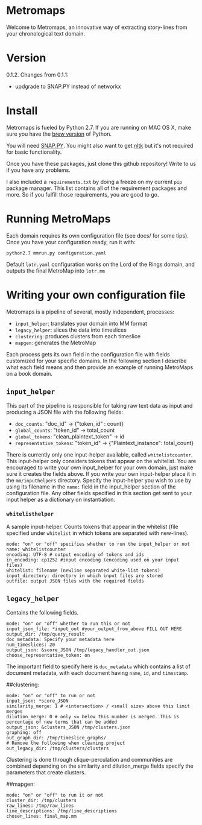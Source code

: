 Metromaps
=========

Welcome to Metromaps, an innovative way of extracting story-lines from your chronological text domain.

# Version
0.1.2. Changes from 0.1.1:

- updgrade to SNAP.PY instead of networkx



# Install
Metromaps is fueled by Python 2.7. If you are running on MAC OS X, make sure you have the [brew version] of Python. 

You will need [SNAP.PY]. You might also want to get [nltk] but it's not required for basic functionality. 

Once you have these packages, just clone this github repository! Write to us if you have any problems.

[networkx]: http://networkx.github.io/
[SNAP.PY]: http://snap.stanford.edu/snappy/index.html
[nltk]: http://www.nltk.org/
[brew version]: http://docs.python-guide.org/en/latest/starting/install/osx/

I also included a `requirements.txt` by doing a freeze on my current `pip` package manager. This list contains all of the 
requirement packages and more. So if you fulfill those requirements, you are good to go.

# Running MetroMaps
Each domain requires its own configuration file (see docs/ for some tips). Once you have your configuration ready, run it with:

	python2.7 mmrun.py configuration.yaml

Default `lotr.yaml` configuration works on the Lord of the Rings domain, and outputs the final MetroMap into `lotr.mm`

# Writing your own configuration file

Metromaps is a pipeline of several, mostly independent, processes: 

- `input_helper`: translates your domain into MM format
- `legacy_helper`: slices the data into timeslices
- `clustering`: produces clusters from each timeslice
- `mapgen`: generates the MetroMap

Each process gets its own field in the configuration file with 
fields customized for your specific domains. In the following section
I describe what each field means and then provide an example
of running MetroMaps on a book domain. 

## `input_helper`

This part of the pipeline is responsible for taking raw text data as input
and producing a JSON file with the following fields:

- `doc_counts`: "doc_id" -> {"token_id" : count}
- `global_counts`: "token_id" -> total_count
- `global_tokens`: "clean_plaintext_token" -> id
- `representative_tokens`: "token_id" -> {"Plaintext_instance": total_count}

There is currently only one input-helper available, called `whitelistcounter`. 
This input-helper only considers tokens that appear on the whitelist. You are encouraged to write your own input_helper for your own domain, just make sure
it creates the fields above. If you write your own input-helper place it in the `mm/inputhelpers` directory. Specify the input-helper you wish to use by using its filename in the `name:` field in the input_helper section of the configuration file. Any other fields specified in this section get sent to your input helper as a dictionary on instantiation.

### `whitelisthelper`
A sample input-helper. Counts tokens that appear in the whitelist (file specified under `whitelist` in which tokens are separated with new-lines).

    mode: "on" or "off" specifies whether to run the input_helper or not
    name: whitelistcounter 
    encoding: UTF-8 # output encoding of tokens and ids
    in_encoding: cp1252 #input encoding (encoding used on your input files)
    whitelist: filename (newline separated white-list tokens) 
    input_directory: directory in which input files are stored 
    outfile: output JSON files with the required fields


## `legacy_helper`
Contains the following fields. 

    mode: "on" or "off" whether to run this or not
    input_json_file: *input_out #your_output_from_above FILL OUT HERE
    output_dir: /tmp/query_result 
    doc_metadata: Specify your metadata here
    num_timeslices: 20
    output_json: &score_JSON /tmp/legacy_handler_out.json
    choose_representative_token: on
    
The important field to specify here is `doc_metadata` which contains a list of document metadata, with each document having `name`, `id`, and `timestamp`.

##clustering:

    mode: "on" or "off" to run or not
    input_json: *score_JSON 
    similarity_merge: 1 # <intersection> / <small size> above this limit merges
    dilution_merge: 0 # only <= below this number is merged. This is percentage of new terms that can be added
    output_json: &clusters_JSON /tmp/clusters.json
    graphing: off
    out_graph_dir: /tmp/timeslice_graphs/
    # Remove the following when cleaning project
    out_legacy_dir: /tmp/clusters/clusters

Clustering is done through clique-perculation and communities are combined depending on the similarity and dilution_merge fields specify the parameters that create clusters. 

##mapgen:

    mode: "on" or "off" to run it or not
    cluster_dir: /tmp/clusters
    raw_lines: /tmp/raw_lines
    line_descriptions: /tmp/line_descriptions
    chosen_lines: final_map.mm
    
    




